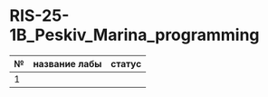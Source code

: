# RIS-25-1B_Peskiv_Marina_programming

|№|название лабы|статус|
|-|-------------|------|
|1|             |      |
